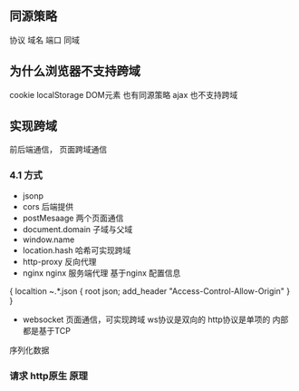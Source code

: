 
## 同源策略
协议 域名 端口     同域

## 为什么浏览器不支持跨域
cookie localStorage
DOM元素 也有同源策略
ajax 也不支持跨域

## 实现跨域
前后端通信， 页面跨域通信

### 4.1 方式
- jsonp
- cors   后端提供
- postMesaage  两个页面通信
- document.domain 子域与父域
- window.name
- location.hash 哈希可实现跨域
- http-proxy  反向代理
- nginx  nginx 服务端代理 基于nginx 配置信息

{
	localtion ~.*\.json {
		root json;
		add_header "Access-Control-Allow-Origin"
	}
}

- websocket 页面通信，可实现跨域       ws协议是双向的 http协议是单项的 内部都是基于TCP

序列化数据

### 请求 http原生 原理